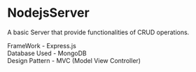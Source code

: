 # NodejsServer
A basic Server that provide functionalities of CRUD operations. 

FrameWork - Express.js </br>
Database Used - MongoDB </br>
Design Pattern - MVC (Model View Controller)

